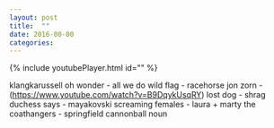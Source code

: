 ```yaml
---
layout: post
title:  ""
date: 2016-00-00
categories:
---
```

{% include youtubePlayer.html id="" %}

klangkarussell
oh wonder - all we do
wild flag - racehorse
jon zorn -
(https://www.youtube.com/watch?v=B9DqykUsqRY)
lost dog - shrag
duchess says - mayakovski
screaming females - laura + marty
the coathangers - springfield cannonball
noun
